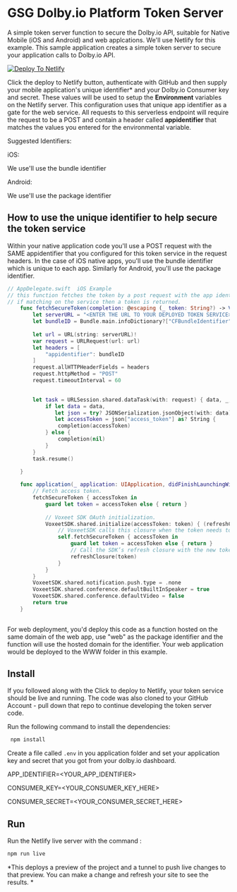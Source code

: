 # GSG Dolby.io Platform Token Server

  

A simple token server function to secure the Dolby.io API, suitable for Native Mobile (iOS and Android) and web applcations. We'll use Netlify for this example.  This sample application creates a simple token server to secure your application calls to Dolby.io API.

  

[![Deploy To Netlify](https://www.netlify.com/img/deploy/button.svg)](https://app.netlify.com/start/deploy?repository=https://github.com/dolbyio-samples/comms-sdk-platform-token-service.git)

 
Click the deploy to Netlify button, authenticate with GitHub and then supply your mobile application's unique identifier* and your Dolby.io Consumer key and secret. These values will be used to setup the **Environment** variables on the Netlify server.   This configuration uses that unique app identifier as a gate for the web service.  All requests to this serverless endpoint will require the request to be a POST and contain a header called **appidentifier** that matches the values you entered for the environmental variable. 

  

Suggested Identifiers:

  

iOS:

We use'll use the bundle identifier

  

Android:

  

We use'll use the package identifier

  

## How to use the unique identifier to help secure the token service

  

Within your native application code you'll use a POST request with the SAME appidentifier that you configured for this token service in the request headers. In the case of iOS native apps, you'll use the bundle identifier which is unique to each app. Similarly for Android, you'll use the package identifier.

```Swift
// AppDelegate.swift  iOS Example
// this function fetches the token by a post request with the app identifier, 
// if matching on the service then a token is returned.
    func fetchSecureToken(completion: @escaping (_ token: String?) -> Void) {
        let serverURL = "<ENTER THE URL TO YOUR DEPLOYED TOKEN SERVICE>"  
        let bundleID = Bundle.main.infoDictionary?["CFBundleIdentifier"] as! String
        
        let url = URL(string: serverURL)!
        var request = URLRequest(url: url)
        let headers = [
            "appidentifier": bundleID
        ]
        request.allHTTPHeaderFields = headers
        request.httpMethod = "POST"
        request.timeoutInterval = 60

        
        let task = URLSession.shared.dataTask(with: request) { data, _, _ in
            if let data = data,
               let json = try? JSONSerialization.jsonObject(with: data) as? [String: Any],
               let accessToken = json["access_token"] as? String {
                completion(accessToken)
            } else {
                completion(nil)
            }
        }
        task.resume()
        
    }

    func application(_ application: UIApplication, didFinishLaunchingWithOptions launchOptions: [UIApplication.LaunchOptionsKey: Any]?) -> Bool {
        // Fetch access token.
        fetchSecureToken { accessToken in
            guard let token = accessToken else { return }
            
            // Voxeet SDK OAuth initialization.
            VoxeetSDK.shared.initialize(accessToken: token) { (refreshClosure, isExpired) in
                // VoxeetSDK calls this closure when the token needs to be refreshed.
                self.fetchSecureToken { accessToken in
                    guard let token = accessToken else { return }
                    // Call the SDK’s refresh closure with the new token
                    refreshClosure(token)
                }
            }
        }
        VoxeetSDK.shared.notification.push.type = .none
        VoxeetSDK.shared.conference.defaultBuiltInSpeaker = true
        VoxeetSDK.shared.conference.defaultVideo = false
        return true
    }
    
```
  

For web deployment, you'd deploy this code as a function hosted on the same domain of the web app, use "web" as the package identifier and the function will use the hosted domain for the identifier. Your web application would be deployed to the WWW folder in this example.

  
  
## Install

 If you followed along with the Click to deploy to Netlify, your token service should be live and running.  The code was also cloned to your GitHub Account - pull down that repo to continue developing the token server code. 
 
Run the following command to install the dependencies:
 
```bash
 npm install
```
  

Create a file called `.env` in you application folder and set your application key and secret that you got from your dolby.io dashboard.

  

  

APP_IDENTIFIER=<YOUR_APP_IDENTIFIER>

  

CONSUMER_KEY=<YOUR_CONSUMER_KEY_HERE>

  

CONSUMER_SECRET=<YOUR_CONSUMER_SECRET_HERE>

  

## Run
 
Run the Netlify live server with the command :
 
```bash
npm run live
```
*This deploys a preview of the project and a tunnel to push live changes to that preview. 
You can make a change and refresh your site to see the results. *